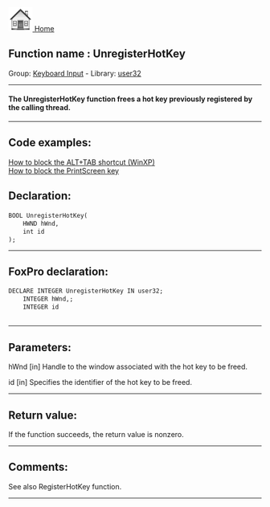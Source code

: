[<img src="../../images/home.png"> Home ](https://github.com/VFPX/Win32API)  

## Function name : UnregisterHotKey
Group: [Keyboard Input](../../functions_group.md#Keyboard_Input)  -  Library: [user32](../../Libraries.md#user32)  
***  


#### The UnregisterHotKey function frees a hot key previously registered by the calling thread. 
***  


## Code examples:
[How to block the ALT+TAB shortcut (WinXP)](../../samples/sample_432.md)  
[How to block the PrintScreen key](../../samples/sample_489.md)  

## Declaration:
```foxpro  
BOOL UnregisterHotKey(
	HWND hWnd,
	int id
);  
```  
***  


## FoxPro declaration:
```foxpro  
DECLARE INTEGER UnregisterHotKey IN user32;
	INTEGER hWnd,;
	INTEGER id
  
```  
***  


## Parameters:
hWnd
[in] Handle to the window associated with the hot key to be freed.

id
[in] Specifies the identifier of the hot key to be freed.   
***  


## Return value:
If the function succeeds, the return value is nonzero.  
***  


## Comments:
See also RegisterHotKey function.  
  
***  

